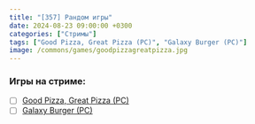 ```yaml
---
title: "[357] Рандом игры"
date: 2024-08-23 09:00:00 +0300
categories: ["Стримы"]
tags: ["Good Pizza, Great Pizza (PC)", "Galaxy Burger (PC)"]
image: /commons/games/goodpizzagreatpizza.jpg
---
```


### Игры на стриме:
+ [ ] [Good Pizza, Great Pizza (PC)](/tags/good-pizza-great-pizza-pc)
+ [ ] [Galaxy Burger (PC)](/tags/galaxy-burger-pc)
